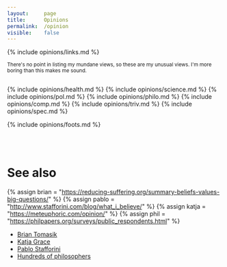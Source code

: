 ```yaml
---
layout: 	page
title: 		Opinions
permalink:	/opinion
visible:	false
---
```


{% 	include opinions/links.md	%}



<small>There's no point in listing my mundane views, so these are my unusual views. I'm more boring than this makes me sound.<br><br></small>



<div class="accordion">
	{% 	include opinions/health.md	%}
	{% 	include opinions/science.md	%}
	{% 	include opinions/pol.md	%}
	{% 	include opinions/philo.md	%}
	{% 	include opinions/comp.md	%}
	{% 	include opinions/triv.md	%}
	{% 	include opinions/spec.md	%}
</div>

{% 	include opinions/foots.md	%}


<br><br>

# See also

{%	assign brian = "https://reducing-suffering.org/summary-beliefs-values-big-questions/" 	%}
{%	assign pablo = "http://www.stafforini.com/blog/what_i_believe/" 	%}
{%	assign katja = "https://meteuphoric.com/opinion/"		%}
{%	assign phil = "https://philpapers.org/surveys/public_respondents.html"	%}

* <a href="{{brian}}">Brian Tomasik</a>
* <a href="{{katja}}">Katja Grace</a>
* <a href="{{pablo}}">Pablo Stafforini</a>
* <a href="{{phil}}">Hundreds of philosophers</a>
